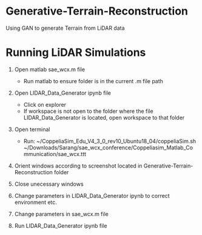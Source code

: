 # Generative-Terrain-Reconstruction
Using GAN to generate Terrain from LiDAR data


# Running LiDAR Simulations

1. Open matlab sae_wcx.m file
	- Run matlab to ensure folder is in the current .m file path
2. Open LIDAR_Data_Generator ipynb file
	- Click on explorer
	- If workspace is not open to the folder where the file LIDAR_Data_Generator is located, open workspace to that folder 
3. Open terminal
	- Run:
		~/CoppeliaSim_Edu_V4_3_0_rev10_Ubuntu18_04/coppeliaSim.sh ~/Downloads/Sarang/sae_wcx_conference/Coppeliasim_Matlab_Communication/sae_wcx.ttt

4. Orient windows according to screenshot located in Generative-Terrain-Reconstruction folder
5. Close unecessary windows
6. Change parameters in LIDAR_Data_Generator ipynb to correct environment etc.
7. Change parameters in sae_wcx.m file
8. Run LIDAR_Data_Generator ipynb file
